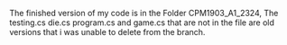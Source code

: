 The finished version of my code is in the Folder CPM1903_A1_2324, The testing.cs die.cs program.cs and game.cs that are not in the file are old versions that i was unable to delete from the branch.
